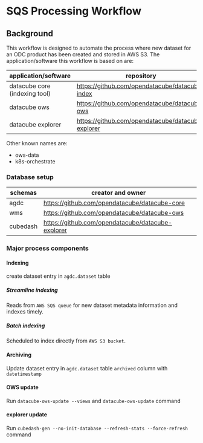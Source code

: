 # SQS Processing Workflow

## Background
This workflow is designed to automate the process where new dataset for an ODC product has been created and stored in AWS S3. The application/software this workflow is based on are:

| application/software | repository        |
| -------------------- | ----------------- |
| datacube core (indexing tool) | https://github.com/opendatacube/datacube-index |
| datacube ows         | https://github.com/opendatacube/datacube-ows |
| datacube explorer    | https://github.com/opendatacube/datacube-explorer |


Other known names are:
- ows-data
- k8s-orchestrate

### Database setup

| schemas | creator and owner |
| ------- | ----------------- |
| agdc    | https://github.com/opendatacube/datacube-core |
| wms     | https://github.com/opendatacube/datacube-ows |
| cubedash| https://github.com/opendatacube/datacube-explorer |


### Major process components
#### Indexing
create dataset entry in `agdc.dataset` table
##### Streamline indexing
Reads from `AWS SQS queue` for new dataset metadata information and indexes timely.

##### Batch indexing
Scheduled to index directly from `AWS S3 bucket`.

#### Archiving
Update dataset entry in `agdc.dataset` table `archived` column with `datetimestamp`

#### OWS update
Run `datacube-ows-update --views` and `datacube-ows-update` command

#### explorer update
Run `cubedash-gen --no-init-database --refresh-stats --force-refresh` command
